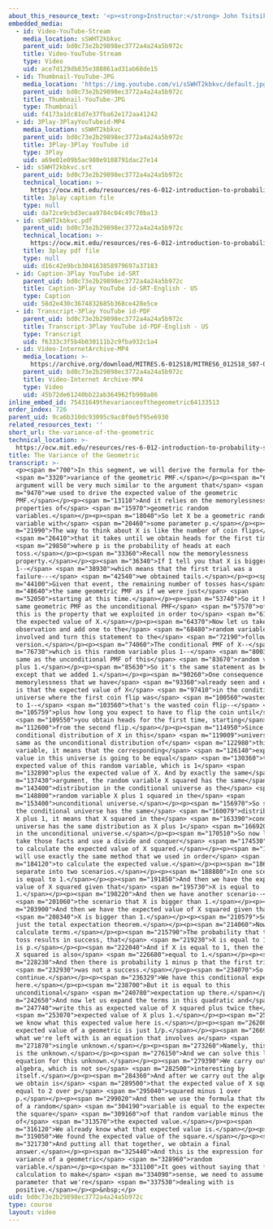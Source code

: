 ```yaml
---
about_this_resource_text: '<p><strong>Instructor:</strong> John Tsitsiklis</p>'
embedded_media:
  - id: Video-YouTube-Stream
    media_location: sSWHT2kbkvc
    parent_uid: bd0c73e2b29898ec3772a4a24a5b972c
    title: Video-YouTube-Stream
    type: Video
    uid: ace7d129db835e388861ad31ab68de15
  - id: Thumbnail-YouTube-JPG
    media_location: 'https://img.youtube.com/vi/sSWHT2kbkvc/default.jpg'
    parent_uid: bd0c73e2b29898ec3772a4a24a5b972c
    title: Thumbnail-YouTube-JPG
    type: Thumbnail
    uid: f4173a1dc81d7e37fba62e172aa41242
  - id: 3Play-3PlayYouTubeid-MP4
    media_location: sSWHT2kbkvc
    parent_uid: bd0c73e2b29898ec3772a4a24a5b972c
    title: 3Play-3Play YouTube id
    type: 3Play
    uid: a69e01e09b5ac980e9108791dac27e14
  - id: sSWHT2kbkvc.srt
    parent_uid: bd0c73e2b29898ec3772a4a24a5b972c
    technical_location: >-
      https://ocw.mit.edu/resources/res-6-012-introduction-to-probability-spring-2018/part-i-the-fundamentals/the-variance-of-the-geometric/sSWHT2kbkvc.srt
    title: 3play caption file
    type: null
    uid: da72ce9cbd3ecaa9784c04c49c70ba13
  - id: sSWHT2kbkvc.pdf
    parent_uid: bd0c73e2b29898ec3772a4a24a5b972c
    technical_location: >-
      https://ocw.mit.edu/resources/res-6-012-introduction-to-probability-spring-2018/part-i-the-fundamentals/the-variance-of-the-geometric/sSWHT2kbkvc.pdf
    title: 3play pdf file
    type: null
    uid: d16c42e9bcb304163858979697a37183
  - id: Caption-3Play YouTube id-SRT
    parent_uid: bd0c73e2b29898ec3772a4a24a5b972c
    title: Caption-3Play YouTube id-SRT-English - US
    type: Caption
    uid: 58d2e430c3674832685b368ce428e5ce
  - id: Transcript-3Play YouTube id-PDF
    parent_uid: bd0c73e2b29898ec3772a4a24a5b972c
    title: Transcript-3Play YouTube id-PDF-English - US
    type: Transcript
    uid: f6333c3f5b4b030111b2c9fba932c1a4
  - id: Video-InternetArchive-MP4
    media_location: >-
      https://archive.org/download/MITRES.6-012S18/MITRES6_012S18_S07-02_300k.mp4
    parent_uid: bd0c73e2b29898ec3772a4a24a5b972c
    title: Video-Internet Archive-MP4
    type: Video
    uid: 45b72de61240bb22ab364962fb900a86
inline_embed_id: 75431649thevarianceofthegeometric64133513
order_index: 726
parent_uid: 9ca6b310dc93095c9ac0f0e5f95e6930
related_resources_text: ''
short_url: the-variance-of-the-geometric
technical_location: >-
  https://ocw.mit.edu/resources/res-6-012-introduction-to-probability-spring-2018/part-i-the-fundamentals/the-variance-of-the-geometric
title: The Variance of the Geometric
transcript: >-
  <p><span m="700">In this segment, we will derive the formula for the</span>
  <span m="3320">variance of the geometric PMF.</span></p><p><span m="6470">The
  argument will be very much similar to the argument that</span> <span
  m="9470">we used to drive the expected value of the geometric
  PMF.</span></p><p><span m="13110">And it relies on the memorylessness
  properties of</span> <span m="15970">geometric random
  variables.</span></p><p><span m="18040">So let X be a geometric random
  variable with</span> <span m="20460">some parameter p.</span></p><p><span
  m="21990">The way to think about X is like the number of coin flips</span>
  <span m="26410">that it takes until we obtain heads for the first time,</span>
  <span m="29850">where p is the probability of heads at each
  toss.</span></p><p><span m="33360">Recall now the memorylessness
  property.</span></p><p><span m="36340">If I tell you that X is bigger than
  1--</span> <span m="38930">which means that the first trial was a
  failure---</span> <span m="42540">we obtained tails.</span></p><p><span
  m="44100">Given that event, the remaining number of tosses has</span> <span
  m="48640">the same geometric PMF as if we were just</span> <span
  m="52050">starting at this time.</span></p><p><span m="53740">So it has the
  same geometric PMF as the unconditional PMF</span> <span m="57570">of X. And
  this is the property that we exploited in order to</span> <span m="61380">find
  the expected value of X.</span></p><p><span m="64370">Now let us take this
  observation and add one to the</span> <span m="68480">random variables
  involved and turn this statement to the</span> <span m="72190">following
  version.</span></p><p><span m="74060">The conditional PMF of X--</span> <span
  m="76730">which is this random variable plus 1--</span> <span m="80030">is the
  same as the unconditional PMF of this</span> <span m="83670">random variable
  plus 1.</span></p><p><span m="85630">So it's the same statement as before
  except that we added 1.</span></p><p><span m="90260">One consequence of the
  memorylessness that we have</span> <span m="93360">already seen and exploited
  is that the expected value of X</span> <span m="97410">in the conditional
  universe where the first coin flip was</span> <span m="100560">wasted is equal
  to 1--</span> <span m="103560">that's the wasted coin flip--</span> <span
  m="105759">plus how long you expect to have to flip the coin until</span>
  <span m="109550">you obtain heads for the first time, starting</span> <span
  m="112600">from the second flip.</span></p><p><span m="114950">Since the
  conditional distribution of X in this</span> <span m="119009">universe is the
  same as the unconditional distribution of</span> <span m="122980">this random
  variable, it means that the corresponding</span> <span m="126140">expected
  value in this universe is going to be equal</span> <span m="130360">to the
  expected value of this random variable, which is 1</span> <span
  m="132890">plus the expected value of X. And by exactly the same</span> <span
  m="137430">argument, the random variable X squared has the same</span> <span
  m="143400">distribution in the conditional universe as the</span> <span
  m="148800">random variable X plus 1 squared in the</span> <span
  m="153400">unconditional universe.</span></p><p><span m="156970">So since X in
  the conditional universe has the same</span> <span m="160079">distribution as
  X plus 1, it means that X squared in the</span> <span m="163390">conditional
  universe has the same distribution as X plus 1</span> <span m="166920">squared
  in the unconditional universe.</span></p><p><span m="170510">So now let us
  take those facts and use a divide and conquer</span> <span m="174530">method
  to calculate the expected value of X squared.</span></p><p><span m="179690">We
  will use exactly the same method that we used in order</span> <span
  m="184120">to calculate the expected value.</span></p><p><span m="186430">We
  separate into two scenarios.</span></p><p><span m="188880">In one scenario, X
  is equal to 1.</span></p><p><span m="191850">And then we have the expected
  value of X squared given that</span> <span m="195730">X is equal to
  1.</span></p><p><span m="198220">And then we have another scenario--</span>
  <span m="201060">the scenario that X is bigger than 1.</span></p><p><span
  m="203900">And then we have the expected value of X squared given that</span>
  <span m="208340">X is bigger than 1.</span></p><p><span m="210579">So this is
  just the total expectation theorem.</span></p><p><span m="214060">Now let us
  calculate terms.</span></p><p><span m="215790">The probability that the first
  toss results in success, that</span> <span m="219230">X is equal to 1-- this
  is p.</span></p><p><span m="222040">And if X is equal to 1, then the value of
  X squared is also</span> <span m="226680">equal to 1.</span></p><p><span
  m="228230">And then there is probability 1 minus p that the first trial</span>
  <span m="232930">was not a success.</span></p><p><span m="234070">So we get to
  continue.</span></p><p><span m="236329">We have this conditional expectation
  here.</span></p><p><span m="238700">But it is equal to this
  unconditional</span> <span m="240780">expectation up there.</span></p><p><span
  m="242650">And now let us expand the terms in this quadratic and</span> <span
  m="247740">write this as expected value of X squared plus twice the</span>
  <span m="253070">expected value of X plus 1.</span></p><p><span m="258459">Now
  we know what this expected value here is.</span></p><p><span m="262089">The
  expected value of a geometric is just 1/p.</span></p><p><span m="266910">And
  what we're left with is an equation that involves a</span> <span
  m="271870">single unknown.</span></p><p><span m="273260">Namely, this quantity
  is the unknown.</span></p><p><span m="276150">And we can solve this linear
  equation for this unknown.</span></p><p><span m="279390">We carry out some
  algebra, which is not so</span> <span m="282500">interesting by
  itself.</span></p><p><span m="284360">And after we carry out the algebra, what
  we obtain is</span> <span m="289500">that the expected value of X squared is
  equal to 2 over p</span> <span m="295040">squared minus 1 over
  p.</span></p><p><span m="299020">And then we use the formula that the variance
  of a random</span> <span m="304190">variable is equal to the expected value of
  the square</span> <span m="309160">of that random variable minus the square
  of</span> <span m="313570">the expected value.</span></p><p><span
  m="316120">We already know what that expected value is.</span></p><p><span
  m="319050">We found the expected value of the square.</span></p><p><span
  m="321730">And putting all that together, we obtain a final
  answer.</span></p><p><span m="325440">And this is the expression for the
  variance of a geometric</span> <span m="328960">random
  variable.</span></p><p><span m="331100">It goes without saying that for this
  calculation to make</span> <span m="334090">sense, we need to assume that the
  parameter that we're</span> <span m="337530">dealing with is
  positive.</span></p><p>&nbsp;</p>
uid: bd0c73e2b29898ec3772a4a24a5b972c
type: course
layout: video
---
```

